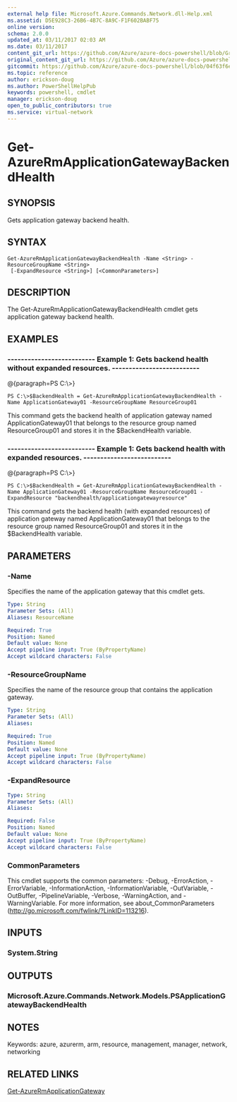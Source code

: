 ```yaml
---
external help file: Microsoft.Azure.Commands.Network.dll-Help.xml
ms.assetid: D5E928C3-26B6-4B7C-8A9C-F1F602BABF75
online version:
schema: 2.0.0
updated_at: 03/11/2017 02:03 AM
ms.date: 03/11/2017
content_git_url: https://github.com/Azure/azure-docs-powershell/blob/Graham71305/azureps-cmdlets-docs/ResourceManager/AzureRM.Network/v3.6.0/Get-AzureRmApplicationGatewayBackendHealth.md
original_content_git_url: https://github.com/Azure/azure-docs-powershell/blob/Graham71305/azureps-cmdlets-docs/ResourceManager/AzureRM.Network/v3.6.0/Get-AzureRmApplicationGatewayBackendHealth.md
gitcommit: https://github.com/Azure/azure-docs-powershell/blob/04f63f6e685743ace2c57eb157574e34e8610b1c
ms.topic: reference
author: erickson-doug
ms.author: PowerShellHelpPub
keywords: powershell, cmdlet
manager: erickson-doug
open_to_public_contributors: true
ms.service: virtual-network
---
```


# Get-AzureRmApplicationGatewayBackendHealth

## SYNOPSIS
Gets application gateway backend health.

## SYNTAX

```
Get-AzureRmApplicationGatewayBackendHealth -Name <String> -ResourceGroupName <String>
 [-ExpandResource <String>] [<CommonParameters>]
```

## DESCRIPTION
The Get-AzureRmApplicationGatewayBackendHealth cmdlet gets application gateway backend health.

## EXAMPLES

### --------------------------  Example 1: Gets backend health without expanded resources.  --------------------------
@{paragraph=PS C:\\\>}



```
PS C:\>$BackendHealth = Get-AzureRmApplicationGatewayBackendHealth -Name ApplicationGateway01 -ResourceGroupName ResourceGroup01
```

This command gets the backend health of application gateway named ApplicationGateway01 that belongs to the resource group named ResourceGroup01 and stores it in the $BackendHealth variable.

### --------------------------  Example 1: Gets backend health with expanded resources.  --------------------------
@{paragraph=PS C:\\\>}



```
PS C:\>$BackendHealth = Get-AzureRmApplicationGatewayBackendHealth -Name ApplicationGateway01 -ResourceGroupName ResourceGroup01 -ExpandResource "backendhealth/applicationgatewayresource"
```

This command gets the backend health (with expanded resources) of application gateway named ApplicationGateway01 that belongs to the resource group named ResourceGroup01 and stores it in the $BackendHealth variable.

## PARAMETERS

### -Name
Specifies the name of the application gateway that this cmdlet gets.

```yaml
Type: String
Parameter Sets: (All)
Aliases: ResourceName

Required: True
Position: Named
Default value: None
Accept pipeline input: True (ByPropertyName)
Accept wildcard characters: False
```

### -ResourceGroupName
Specifies the name of the resource group that contains the application gateway.

```yaml
Type: String
Parameter Sets: (All)
Aliases: 

Required: True
Position: Named
Default value: None
Accept pipeline input: True (ByPropertyName)
Accept wildcard characters: False
```

### -ExpandResource
```yaml
Type: String
Parameter Sets: (All)
Aliases: 

Required: False
Position: Named
Default value: None
Accept pipeline input: True (ByPropertyName)
Accept wildcard characters: False
```

### CommonParameters
This cmdlet supports the common parameters: -Debug, -ErrorAction, -ErrorVariable, -InformationAction, -InformationVariable, -OutVariable, -OutBuffer, -PipelineVariable, -Verbose, -WarningAction, and -WarningVariable. For more information, see about_CommonParameters (http://go.microsoft.com/fwlink/?LinkID=113216).

## INPUTS

### System.String

## OUTPUTS

### Microsoft.Azure.Commands.Network.Models.PSApplicationGatewayBackendHealth

## NOTES
Keywords: azure, azurerm, arm, resource, management, manager, network, networking

## RELATED LINKS

[Get-AzureRmApplicationGateway]()


